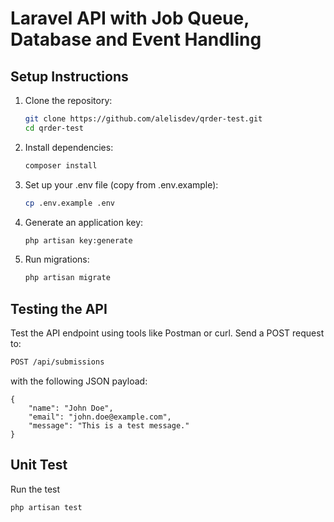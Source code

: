 # Laravel API with Job Queue, Database and Event Handling

## Setup Instructions

1. Clone the repository:

    ```bash
    git clone https://github.com/alelisdev/qrder-test.git
    cd qrder-test
    ```

2. Install dependencies:
    ```bash
    composer install
    ```
3. Set up your .env file (copy from .env.example):
    ```bash
    cp .env.example .env
    ```
4. Generate an application key:
    ```bash
    php artisan key:generate
    ```
5. Run migrations:
    ```bash
    php artisan migrate
    ```

## Testing the API

Test the API endpoint using tools like Postman or curl. Send a POST request to:

```bash
POST /api/submissions
```

with the following JSON payload:

```
{
    "name": "John Doe",
    "email": "john.doe@example.com",
    "message": "This is a test message."
}
```

## Unit Test

Run the test

```bash
php artisan test
```
